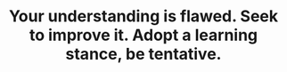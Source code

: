 ---
title: Your understanding is flawed. Seek to improve it. Adopt a learning stance, be tentative.
tags: human mindfulness
---